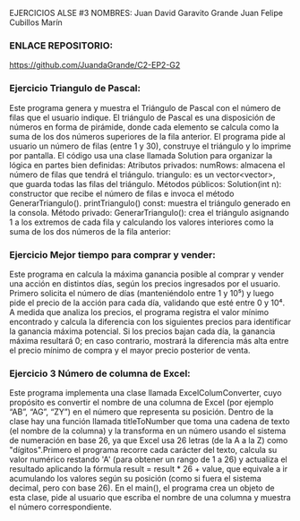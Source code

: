 EJERCICIOS ALSE #3
NOMBRES:
Juan David Garavito Grande
Juan Felipe Cubillos Marín 
 
### ENLACE REPOSITORIO:
https://github.com/JuandaGrande/C2-EP2-G2

### Ejercicio Triangulo de Pascal:

Este programa genera y muestra el Triángulo de Pascal con el número de filas que el usuario indique. El triángulo de Pascal es una disposición de números en forma de pirámide, donde cada elemento se calcula como la suma de los dos números superiores de la fila anterior.
El programa pide al usuario un número de filas (entre 1 y 30), construye el triángulo y lo imprime por pantalla.
El código usa una clase llamada Solution para organizar la lógica en partes bien definidas:
Atributos privados:
numRows: almacena el número de filas que tendrá el triángulo.
triangulo: es un vector<vector<int>>, que guarda todas las filas del triángulo.
Métodos públicos:
Solution(int n): constructor que recibe el número de filas e invoca el método GenerarTriangulo().
printTriangulo() const: muestra el triángulo generado en la consola.
Método privado:
GenerarTriangulo(): crea el triángulo asignando 1 a los extremos de cada fila y calculando los valores interiores como la suma de los dos números de la fila anterior:

### Ejercicio Mejor tiempo para comprar y vender:

Este programa en calcula la máxima ganancia posible al comprar y vender una acción en distintos días, según los precios ingresados por el usuario. Primero solicita el número de días (manteniéndolo entre 1 y 10⁵) y luego pide el precio de la acción para cada día, validando que esté entre 0 y 10⁴. A medida que analiza los precios, el programa registra el valor mínimo encontrado y calcula la diferencia con los siguientes precios para identificar la ganancia máxima potencial.
Si los precios bajan cada día, la ganancia máxima resultará 0; en caso contrario, mostrará la diferencia más alta entre el precio mínimo de compra y el mayor precio posterior de venta.

### Ejercicio 3 Número de columna de Excel:

Este programa implementa una clase llamada ExcelColumConverter, cuyo propósito es convertir el nombre de una columna de Excel (por ejemplo “AB”, “AG”, “ZY”) en el número que representa su posición. Dentro de la clase hay una función llamada titleToNumber que toma una cadena de texto (el nombre de la columna) y la transforma en un número usando el sistema de numeración en base 26, ya que Excel usa 26 letras (de la A a la Z) como "dígitos".Primero el programa recorre cada carácter del texto, calcula su valor numérico restando 'A' (para obtener un rango de 1 a 26) y actualiza el resultado aplicando la fórmula result = result * 26 + value, que equivale a ir acumulando los valores según su posición (como si fuera el sistema decimal, pero con base 26).
En el main(), el programa crea un objeto de esta clase, pide al usuario que escriba el nombre de una columna y muestra el número correspondiente.
